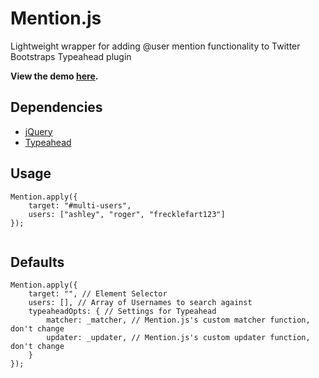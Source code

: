 # Mention.js

Lightweight wrapper for adding @user mention functionality to Twitter Bootstraps Typeahead plugin

<b>View the demo <a href="http://jsfiddle.net/jakie8/qCXD5/" target="_blank">here</a>.</b>

## Dependencies
* <a href="https://github.com/jquery/jquery" target="_blank">jQuery</a>
* <a href="https://github.com/twitter/bootstrap" target="_blank">Typeahead</a>

## Usage
`````
Mention.apply({
    target: "#multi-users",
    users: ["ashley", "roger", "frecklefart123"]
});
 
`````

## Defaults
`````
Mention.apply({
    target: "", // Element Selector
    users: [], // Array of Usernames to search against
    typeaheadOpts: { // Settings for Typeahead
        matcher: _matcher, // Mention.js's custom matcher function, don't change
        updater: _updater, // Mention.js's custom updater function, don't change
    }
});
 
`````
